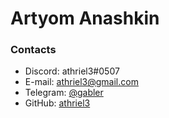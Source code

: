 # Artyom Anashkin
### Contacts
* Discord: athriel3#0507
* E-mail: athriel3@gmail.com
* Telegram: [@gabler](https://t.me/gabler)
* GitHub: [athriel3](https://github.com/athriel3)
